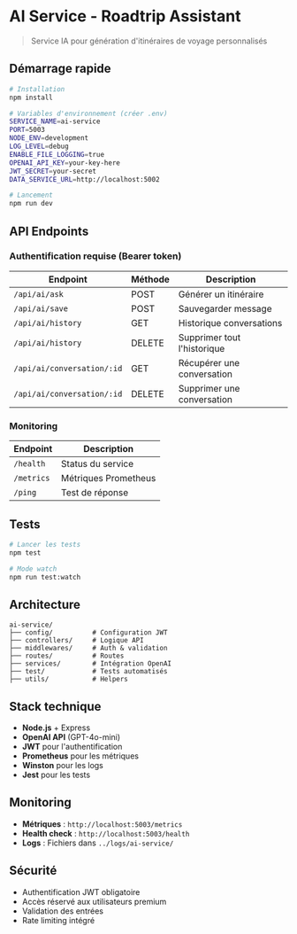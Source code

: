 # AI Service - Roadtrip Assistant

> Service IA pour génération d'itinéraires de voyage personnalisés

## Démarrage rapide

```bash
# Installation
npm install

# Variables d'environnement (créer .env)
SERVICE_NAME=ai-service
PORT=5003
NODE_ENV=development
LOG_LEVEL=debug
ENABLE_FILE_LOGGING=true
OPENAI_API_KEY=your-key-here
JWT_SECRET=your-secret
DATA_SERVICE_URL=http://localhost:5002

# Lancement
npm run dev
```

## API Endpoints

### Authentification requise (Bearer token)

| Endpoint | Méthode | Description |
|----------|---------|-------------|
| `/api/ai/ask` | POST | Générer un itinéraire |
| `/api/ai/save` | POST | Sauvegarder message |
| `/api/ai/history` | GET | Historique conversations |
| `/api/ai/history` | DELETE | Supprimer tout l'historique |
| `/api/ai/conversation/:id` | GET | Récupérer une conversation |
| `/api/ai/conversation/:id` | DELETE | Supprimer une conversation |

### Monitoring

| Endpoint | Description |
|----------|-------------|
| `/health` | Status du service |
| `/metrics` | Métriques Prometheus |
| `/ping` | Test de réponse |

## Tests

```bash
# Lancer les tests
npm test

# Mode watch
npm run test:watch
```

## Architecture

```
ai-service/
├── config/          # Configuration JWT
├── controllers/     # Logique API
├── middlewares/     # Auth & validation
├── routes/          # Routes
├── services/        # Intégration OpenAI
├── test/            # Tests automatisés
├── utils/           # Helpers
```

## Stack technique

- **Node.js** + Express
- **OpenAI API** (GPT-4o-mini)
- **JWT** pour l'authentification
- **Prometheus** pour les métriques
- **Winston** pour les logs
- **Jest** pour les tests

## Monitoring

- **Métriques** : `http://localhost:5003/metrics`
- **Health check** : `http://localhost:5003/health`
- **Logs** : Fichiers dans `../logs/ai-service/`

## Sécurité

- Authentification JWT obligatoire
- Accès réservé aux utilisateurs premium
- Validation des entrées
- Rate limiting intégré